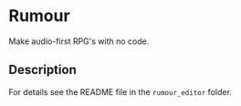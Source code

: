 # Rumour

Make audio-first RPG's with no code.

## Description

For details see the README file in the `rumour_editor` folder.
